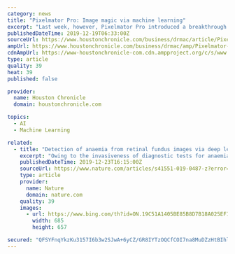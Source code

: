 ```yaml
---
category: news
title: "Pixelmator Pro: Image magic via machine learning"
excerpt: "Last week, however, Pixelmator Pro introduced a breakthrough feature called ML Super Resolution that uses machine learning to increase the resolution (size) of an image without losing (much) detail or introducing unwanted artifacts. The blog post announcing the new feature proudly proclaimed, “Yes, zooming and enhancing images like they do in ..."
publishedDateTime: 2019-12-19T06:33:00Z
sourceUrl: https://www.houstonchronicle.com/business/drmac/article/Pixelmator-Pro-Image-magic-via-machine-learning-14915990.php
ampUrl: https://www.houstonchronicle.com/business/drmac/amp/Pixelmator-Pro-Image-magic-via-machine-learning-14915990.php
cdnAmpUrl: https://www-houstonchronicle-com.cdn.ampproject.org/c/s/www.houstonchronicle.com/business/drmac/amp/Pixelmator-Pro-Image-magic-via-machine-learning-14915990.php
type: article
quality: 39
heat: 39
published: false

provider:
  name: Houston Chronicle
  domain: houstonchronicle.com

topics:
  - AI
  - Machine Learning

related:
  - title: "Detection of anaemia from retinal fundus images via deep learning"
    excerpt: "Owing to the invasiveness of diagnostic tests for anaemia and the costs associated with screening for it, the condition is often undetected. Here, we show that anaemia can be detected via machine-learning algorithms trained using retinal fundus images, study participant metadata (including race or ethnicity, age, sex and blood pressure ..."
    publishedDateTime: 2019-12-23T16:15:00Z
    sourceUrl: https://www.nature.com/articles/s41551-019-0487-z?error=cookies_not_supported&code=e89ff1a0-d8f9-42f7-b965-6e899f5b659f
    type: article
    provider:
      name: Nature
      domain: nature.com
    quality: 39
    images:
      - url: https://www.bing.com/th?id=ON.19C51A1405BE85B8D7B18A025EF1CA5A
        width: 685
        height: 657

secured: "QFSYFnqYkzKu3157I6b3w2SJwA+6yCZ/GR8IYTzOQCfCOI7na8MuDZzHtBIhlKON5tQYs2cFDEEatv72uTgv7Wc/LCbOjZcCkjVCTuEIdmCdHigA1aMdkE7batkwEK1fCeqIsPoyWiMeySg28LC8+J9qjinSBG1r+taW1rdo/nCsqjYzTaoipqkM5BnNSJUxnbUbrPCyMpbjds3bL0XB9vfplUGbnobg/aoP3uEJiNjCQe2dAoigUfMC8YQbU7kcl3ASSa4mTyfZMVlwRcgpOw==;BPgnr8USTidblqZOAeZQUA=="
---
```


